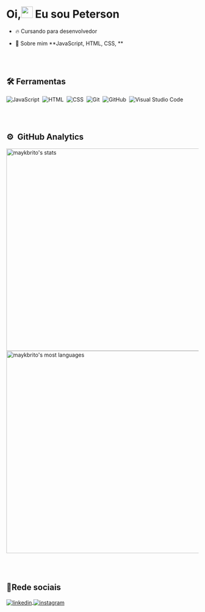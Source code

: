 <h1 align="left">Oi,<img src="https://raw.githubusercontent.com/kaueMarques/kaueMarques/master/hi.gif" width="30px"> Eu sou Peterson</h1>


- 🔥 Cursando para desenvolvedor

- 💬 Sobre mim **JavaScript, HTML, CSS, **


<br><br>

## 🛠 Ferramentas

![JavaScript](https://img.shields.io/badge/-JavaScript-05122A?style=flat&logo=javascript)&nbsp;
![HTML](https://img.shields.io/badge/-HTML-05122A?style=flat&logo=HTML5)&nbsp;
![CSS](https://img.shields.io/badge/-CSS-05122A?style=flat&logo=CSS3&logoColor=1572B6)&nbsp;
![Git](https://img.shields.io/badge/-Git-05122A?style=flat&logo=git)&nbsp;
![GitHub](https://img.shields.io/badge/-GitHub-05122A?style=flat&logo=github)&nbsp;
![Visual Studio Code](https://img.shields.io/badge/-Visual%20Studio%20Code-05122A?style=flat&logo=visual-studio-code&logoColor=007ACC)

<br><br>
## ⚙️ &nbsp;GitHub Analytics

<p align="left">
<img width="530em" src="https://github-readme-stats.vercel.app/api?username=peter2016p&show_icons=true&theme=vision-friendly-dark" alt="maykbrito's stats"/>
<img width="530em" src="https://github-readme-stats.vercel.app/api/top-langs/?username=peter2016p&layout=compact&theme=vision-friendly-dark" alt="maykbrito's most languages"/>
</p>

<br><br>

## 👨Rede sociais

</a>
<a href="https://linkedin.com/in/Peterson Taciano" target="_blank">
  <img align="center" src="https://img.shields.io/badge/-Peterson-05122A?style=flat&logo=linkedin" alt="linkedin"/>
</a>
<a href="https://instagram.com/Peterson Taciano" target="_blank">
 <img align="center" src="https://img.shields.io/badge/-Peterson-05122A?style=flat&logo=instagram" alt="instagram"/>
</a>




<!--
**maykbrito/maykbrito** is a ✨ _special_ ✨ repository because its `README.md` (this file) appears on your GitHub profile.

Here are some ideas to get you started:

